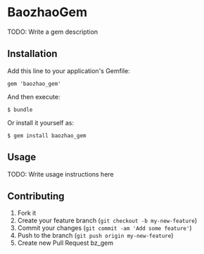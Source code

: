 # BaozhaoGem

TODO: Write a gem description

## Installation

Add this line to your application's Gemfile:

    gem 'baozhao_gem'

And then execute:

    $ bundle

Or install it yourself as:

    $ gem install baozhao_gem

## Usage

TODO: Write usage instructions here

## Contributing

1. Fork it
2. Create your feature branch (`git checkout -b my-new-feature`)
3. Commit your changes (`git commit -am 'Add some feature'`)
4. Push to the branch (`git push origin my-new-feature`)
5. Create new Pull Request
bz_gem
